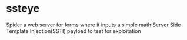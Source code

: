# ssteye
Spider a web server for forms where it inputs a simple math Server Side Template Injection(SSTI) payload to test for exploitation
